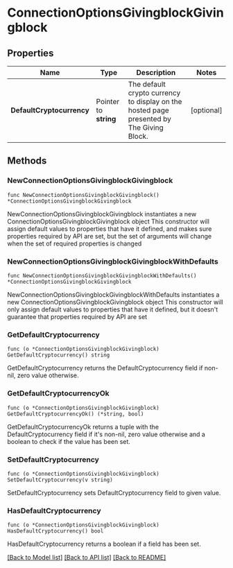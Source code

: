 # ConnectionOptionsGivingblockGivingblock

## Properties

Name | Type | Description | Notes
------------ | ------------- | ------------- | -------------
**DefaultCryptocurrency** | Pointer to **string** | The default crypto currency to display on the hosted page presented by The Giving Block. | [optional] 

## Methods

### NewConnectionOptionsGivingblockGivingblock

`func NewConnectionOptionsGivingblockGivingblock() *ConnectionOptionsGivingblockGivingblock`

NewConnectionOptionsGivingblockGivingblock instantiates a new ConnectionOptionsGivingblockGivingblock object
This constructor will assign default values to properties that have it defined,
and makes sure properties required by API are set, but the set of arguments
will change when the set of required properties is changed

### NewConnectionOptionsGivingblockGivingblockWithDefaults

`func NewConnectionOptionsGivingblockGivingblockWithDefaults() *ConnectionOptionsGivingblockGivingblock`

NewConnectionOptionsGivingblockGivingblockWithDefaults instantiates a new ConnectionOptionsGivingblockGivingblock object
This constructor will only assign default values to properties that have it defined,
but it doesn't guarantee that properties required by API are set

### GetDefaultCryptocurrency

`func (o *ConnectionOptionsGivingblockGivingblock) GetDefaultCryptocurrency() string`

GetDefaultCryptocurrency returns the DefaultCryptocurrency field if non-nil, zero value otherwise.

### GetDefaultCryptocurrencyOk

`func (o *ConnectionOptionsGivingblockGivingblock) GetDefaultCryptocurrencyOk() (*string, bool)`

GetDefaultCryptocurrencyOk returns a tuple with the DefaultCryptocurrency field if it's non-nil, zero value otherwise
and a boolean to check if the value has been set.

### SetDefaultCryptocurrency

`func (o *ConnectionOptionsGivingblockGivingblock) SetDefaultCryptocurrency(v string)`

SetDefaultCryptocurrency sets DefaultCryptocurrency field to given value.

### HasDefaultCryptocurrency

`func (o *ConnectionOptionsGivingblockGivingblock) HasDefaultCryptocurrency() bool`

HasDefaultCryptocurrency returns a boolean if a field has been set.


[[Back to Model list]](../README.md#documentation-for-models) [[Back to API list]](../README.md#documentation-for-api-endpoints) [[Back to README]](../README.md)


